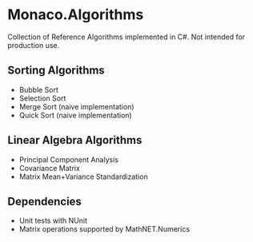 # Monaco.Algorithms
Collection of Reference Algorithms implemented in C#. Not intended for production use.

## Sorting Algorithms
* Bubble Sort
* Selection Sort
* Merge Sort (naive implementation)
* Quick Sort (naive implementation)

## Linear Algebra Algorithms
* Principal Component Analysis
* Covariance Matrix
* Matrix Mean+Variance Standardization

## Dependencies
* Unit tests with NUnit
* Matrix operations supported by MathNET.Numerics
